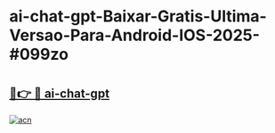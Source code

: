 # ai-chat-gpt-Baixar-Gratis-Ultima-Versao-Para-Android-IOS-2025-#099zo

# <h2><a href="https://ainizakaria.my?title=ai-chat-gpt&ref=24M">🔗👉 🔴 ai-chat-gpt</a></h2>

[![acn](https://github.com/user-attachments/assets/0f9c940e-d8b0-45ae-aac7-cd30a18b3e1c)](https://ainizakaria.my?title=ai-chat-gpt&ref=24M)

